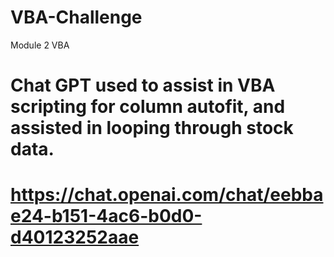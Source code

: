 # VBA-Challenge
Module 2 VBA 
# Chat GPT used to assist in VBA scripting for column autofit, and assisted in looping through stock data.
# https://chat.openai.com/chat/eebbae24-b151-4ac6-b0d0-d40123252aae
